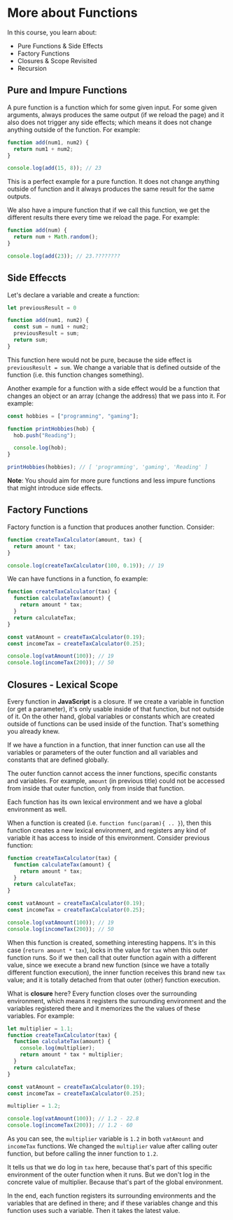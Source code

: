 # More about Functions

In this course, you learn about:

- Pure Functions & Side Effects
- Factory Functions
- Closures & Scope Revisited
- Recursion

## Pure and Impure Functions

A pure function is a function which for some given input. For some given arguments, always produces the same output (if we reload the page) and it also does not trigger any side effects; which means it does not change anything outside of the function. For example:

```js
function add(num1, num2) {
  return num1 + num2;
}

console.log(add(15, 8)); // 23
```

This is a perfect example for a pure function. It does not change anything outside of function and it always produces the same result for the same outputs.

We also have a impure function that if we call this function, we get the different results there every time we reload the page. For example:

```js
function add(num) {
  return num + Math.random();
}

console.log(add(23)); // 23.????????
```

## Side Effeccts

Let's declare a variable and create a function:

```js
let previousResult = 0

function add(num1, num2) {
  const sum = num1 + num2;
  previousResult = sum;
  return sum;
}
```

This function here would not be pure, because the side effect is `previousResult = sum`. We change a variable that is defined outside of the function (i.e. this function changes something).

Another example for a function with a side effect would be a function that changes an object or an array (change the address) that we pass into it. For example:

```js
const hobbies = ["programming", "gaming"];

function printHobbies(hob) {
  hob.push("Reading");

  console.log(hob);
}

printHobbies(hobbies); // [ 'programming', 'gaming', 'Reading' ]
```

**Note**: You should aim for more pure functions and less impure functions that might introduce side effects.

## Factory Functions

Factory function is a function that produces another function. Consider:

```js
function createTaxCalculator(amount, tax) {
  return amount * tax;
}

console.log(createTaxCalculator(100, 0.19)); // 19
```

We can have functions in a function, fo example:

```js
function createTaxCalculator(tax) {
  function calculateTax(amount) {
    return amount * tax;
  }
  return calculateTax;
}

const vatAmount = createTaxCalculator(0.19);
const incomeTax = createTaxCalculator(0.25);

console.log(vatAmount(100)); // 19
console.log(incomeTax(200)); // 50
```

## Closures - Lexical Scope

Every function in **JavaScript** is a closure. If we create a variable in function (or get a parameter), it's only usable inside of that function, but not outside of it. On the other hand, global variables or constants which are created outside of functions can be used inside of the function. That's something you already knew.

If we have a function in a function, that inner function can use all the variables or parameters of the outer function and all variables and constants that are defined globally.

The outer function cannot access the inner functions, specific constants and variables. For example, `amount` (in previous title) could not be accessed from inside that outer function, only from inside that function.

Each function has its own lexical environment and we have a global environment as well.

When a function is created (i.e. `function func(param){ .. }`), then this function creates a new lexical environment, and registers any kind of variable it has access to inside of this environment. Consider previous function:

```js
function createTaxCalculator(tax) {
  function calculateTax(amount) {
    return amount * tax;
  }
  return calculateTax;
}

const vatAmount = createTaxCalculator(0.19);
const incomeTax = createTaxCalculator(0.25);

console.log(vatAmount(100)); // 19
console.log(incomeTax(200)); // 50
```

When this function is created, something interesting happens. It's in this case (`return amount * tax`), locks in the value for `tax` when this outer function runs. So if we then call that outer function again with a different value, since we execute a brand new function (since we have a totally different function execution), the inner function receives this brand new `tax` value; and it is totally detached from that outer (other) function execution.

What is **closure** here? Every function closes over the surrounding environment, which means it registers the surrounding environment and the variables registered there and it memorizes the the values of these variables. For example:

```js
let multiplier = 1.1;
function createTaxCalculator(tax) {
  function calculateTax(amount) {
    console.log(multiplier);
    return amount * tax * multiplier;
  }
  return calculateTax;
}

const vatAmount = createTaxCalculator(0.19);
const incomeTax = createTaxCalculator(0.25);

multiplier = 1.2;

console.log(vatAmount(100)); // 1.2 - 22.8
console.log(incomeTax(200)); // 1.2 - 60
```

As you can see, the `multiplier` variable is `1.2` in both `vatAmount` and `incomeTax` functions. We changed the `multiplier` value after calling outer function, but before calling the inner function to `1.2`.

It tells us that we do log in `tax` here, because that's part of this specific environment of the outer function when it runs. But we don't log in the concrete value of multiplier. Because that's part of the global environment.

In the end, each function registers its surrounding environments and the variables that are defined in there; and if these variables change and this function uses such a variable. Then it takes the latest value.

